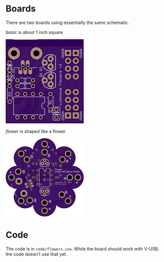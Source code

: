 # Boards

There are two boards using essentially the same schematic.

*basic* is about 1 inch square

![Basic Board](images/basic.png)

*flower* is shaped like a flower

![Flower Board](images/flower.png)

# Code

The code is in `code/flowers.ino`. While the board should work with
V-USB, the code doesn't use that yet.
